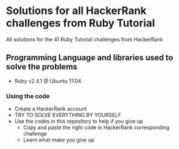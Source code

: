 # Solutions for all HackerRank challenges from Ruby Tutorial

All solutions for the 41 Ruby Tutorial challenges from HackerRank

## Programming Language and libraries used to solve the problems

  - Ruby v2.4.1 @ Ubuntu 17.04
  
### Using the code
- Create a HackerRank account
- TRY TO SOLVE EVERYTHING BY YOURSELF
- Use the codes in this repository to help if you give up
    - Copy and paste the right code in HackerRank corresponding challenge
    - Learn what make you give up
